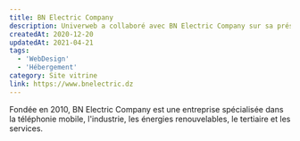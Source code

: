```yaml
---
title: BN Electric Company
description: Univerweb a collaboré avec BN Electric Company sur sa présence numérique. Nous avons créé le site web et nous assurons son hébergement.
createdAt: 2020-12-20
updatedAt: 2021-04-21
tags:
  - 'WebDesign'
  - 'Hébergement'
category: Site vitrine
link: https://www.bnelectric.dz
---
```


Fondée en 2010, BN Electric Company est une entreprise spécialisée dans la téléphonie mobile, l'industrie, les énergies renouvelables, le tertiaire et les services.
